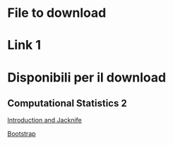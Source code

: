# File to download

Link 1
=======
# Disponibili per il download

## Computational Statistics 2

[Introduction and Jacknife](/downloads/compstat2/01_Introduction_Jacknife.pdf)

[Bootstrap](/downloads/compstat2/02_Bootstrap.pdf)

